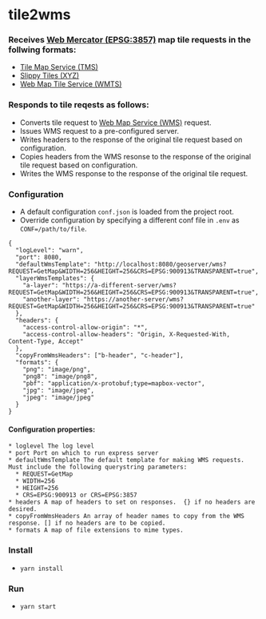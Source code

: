 # tile2wms
### Receives [Web Mercator (EPSG:3857)](https://epsg.io/3857) map tile requests in the follwing formats:
  * [Tile Map Service (TMS)](https://wiki.osgeo.org/wiki/Tile_Map_Service_Specification)
  * [Slippy Tiles (XYZ)](https://en.wikipedia.org/wiki/Tiled_web_map) 
  * [Web Map Tile Service (WMTS)](https://www.opengeospatial.org/standards/wmts) 

### Responds to tile reqests as follows:
  * Converts tile request to [Web Map Service (WMS)](https://www.opengeospatial.org/standards/wms) request.
  * Issues WMS request to a pre-configured server.  
  * Writes headers to the response of the original tile request based on configuration.
  * Copies headers from the WMS resonse to the response of the original tile request based on configuration.
  * Writes the WMS response to the response of the original tile request.

### Configuration
  * A default configuration `conf.json` is loaded from the project root.
  * Override configuration by specifying a different conf file in `.env` as `CONF=/path/to/file`.

  ```
  {
    "logLevel": "warn",
    "port": 8080,
    "defaultWmsTemplate": "http://localhost:8080/geoserver/wms?REQUEST=GetMap&WIDTH=256&HEIGHT=256&CRS=EPSG:900913&TRANSPARENT=true",
    "layerWmsTemplates": {
      "a-layer": "https://a-different-server/wms?REQUEST=GetMap&WIDTH=256&HEIGHT=256&CRS=EPSG:900913&TRANSPARENT=true",
      "another-layer": "https://another-server/wms?REQUEST=GetMap&WIDTH=256&HEIGHT=256&CRS=EPSG:900913&TRANSPARENT=true"
    },
    "headers": {
      "access-control-allow-origin": "*",
      "access-control-allow-headers": "Origin, X-Requested-With, Content-Type, Accept"
    },
    "copyFromWmsHeaders": ["b-header", "c-header"],
    "formats": {
      "png": "image/png",
      "png8": "image/png8",
      "pbf": "application/x-protobuf;type=mapbox-vector",
      "jpg": "image/jpeg",
      "jpeg": "image/jpeg"
    }
  }
  ```
  
  #### Configuration properties:
    * loglevel The log level
    * port Port on which to run express server
    * defaultWmsTemplate The default template for making WMS requests.  Must include the following querystring parameters:
      * REQUEST=GetMap
      * WIDTH=256
      * HEIGHT=256
      * CRS=EPSG:900913 or CRS=EPSG:3857
    * headers A map of headers to set on responses.  {} if no headers are desired.
    * copyFromWmsHeaders An array of header names to copy from the WMS response. [] if no headers are to be copied.
    * formats A map of file extensions to mime types.

### Install
* `yarn install`

### Run 
* `yarn start`
